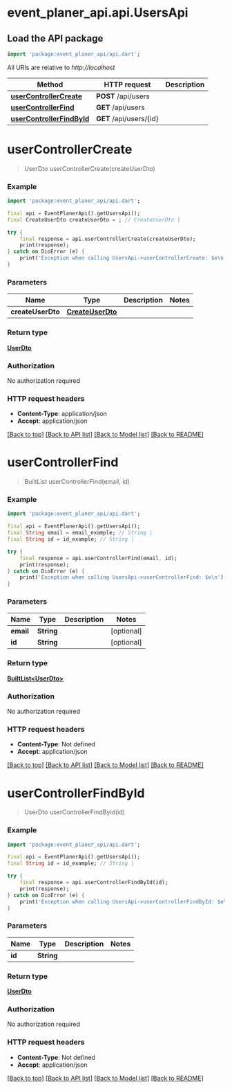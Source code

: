 # event_planer_api.api.UsersApi

## Load the API package
```dart
import 'package:event_planer_api/api.dart';
```

All URIs are relative to *http://localhost*

Method | HTTP request | Description
------------- | ------------- | -------------
[**userControllerCreate**](UsersApi.md#usercontrollercreate) | **POST** /api/users | 
[**userControllerFind**](UsersApi.md#usercontrollerfind) | **GET** /api/users | 
[**userControllerFindById**](UsersApi.md#usercontrollerfindbyid) | **GET** /api/users/{id} | 


# **userControllerCreate**
> UserDto userControllerCreate(createUserDto)



### Example
```dart
import 'package:event_planer_api/api.dart';

final api = EventPlanerApi().getUsersApi();
final CreateUserDto createUserDto = ; // CreateUserDto | 

try {
    final response = api.userControllerCreate(createUserDto);
    print(response);
} catch on DioError (e) {
    print('Exception when calling UsersApi->userControllerCreate: $e\n');
}
```

### Parameters

Name | Type | Description  | Notes
------------- | ------------- | ------------- | -------------
 **createUserDto** | [**CreateUserDto**](CreateUserDto.md)|  | 

### Return type

[**UserDto**](UserDto.md)

### Authorization

No authorization required

### HTTP request headers

 - **Content-Type**: application/json
 - **Accept**: application/json

[[Back to top]](#) [[Back to API list]](../README.md#documentation-for-api-endpoints) [[Back to Model list]](../README.md#documentation-for-models) [[Back to README]](../README.md)

# **userControllerFind**
> BuiltList<UserDto> userControllerFind(email, id)



### Example
```dart
import 'package:event_planer_api/api.dart';

final api = EventPlanerApi().getUsersApi();
final String email = email_example; // String | 
final String id = id_example; // String | 

try {
    final response = api.userControllerFind(email, id);
    print(response);
} catch on DioError (e) {
    print('Exception when calling UsersApi->userControllerFind: $e\n');
}
```

### Parameters

Name | Type | Description  | Notes
------------- | ------------- | ------------- | -------------
 **email** | **String**|  | [optional] 
 **id** | **String**|  | [optional] 

### Return type

[**BuiltList&lt;UserDto&gt;**](UserDto.md)

### Authorization

No authorization required

### HTTP request headers

 - **Content-Type**: Not defined
 - **Accept**: application/json

[[Back to top]](#) [[Back to API list]](../README.md#documentation-for-api-endpoints) [[Back to Model list]](../README.md#documentation-for-models) [[Back to README]](../README.md)

# **userControllerFindById**
> UserDto userControllerFindById(id)



### Example
```dart
import 'package:event_planer_api/api.dart';

final api = EventPlanerApi().getUsersApi();
final String id = id_example; // String | 

try {
    final response = api.userControllerFindById(id);
    print(response);
} catch on DioError (e) {
    print('Exception when calling UsersApi->userControllerFindById: $e\n');
}
```

### Parameters

Name | Type | Description  | Notes
------------- | ------------- | ------------- | -------------
 **id** | **String**|  | 

### Return type

[**UserDto**](UserDto.md)

### Authorization

No authorization required

### HTTP request headers

 - **Content-Type**: Not defined
 - **Accept**: application/json

[[Back to top]](#) [[Back to API list]](../README.md#documentation-for-api-endpoints) [[Back to Model list]](../README.md#documentation-for-models) [[Back to README]](../README.md)

